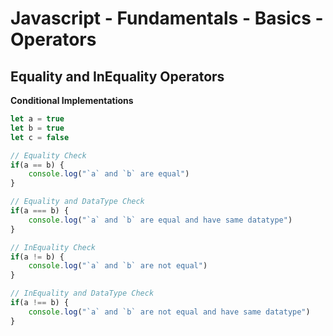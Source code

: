 # Javascript - Fundamentals - Basics - Operators

## Equality and InEquality Operators

**Conditional Implementations**

```javascript
let a = true
let b = true
let c = false

// Equality Check
if(a == b) {
    console.log("`a` and `b` are equal")
}

// Equality and DataType Check
if(a === b) {
    console.log("`a` and `b` are equal and have same datatype")
}

// InEquality Check
if(a != b) {
    console.log("`a` and `b` are not equal")
}

// InEquality and DataType Check
if(a !== b) {
    console.log("`a` and `b` are not equal and have same datatype")
}
```